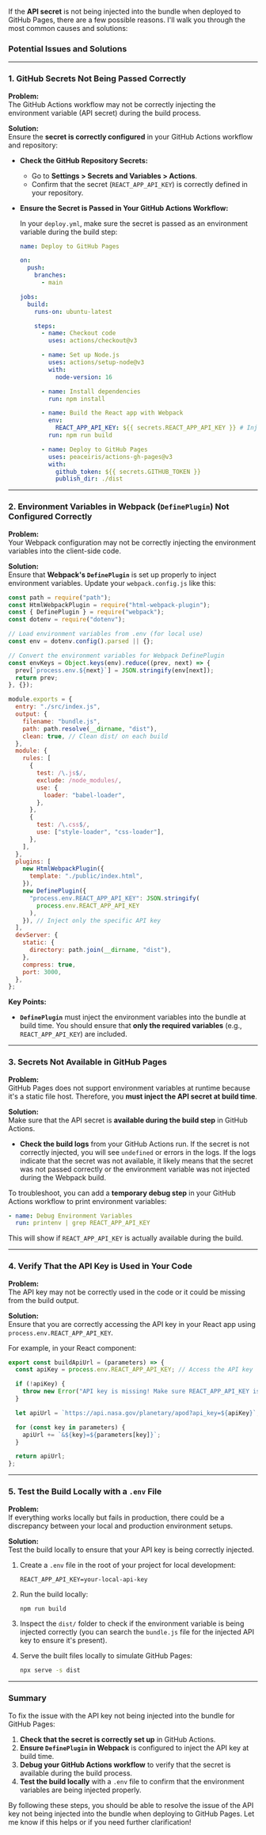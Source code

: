 If the **API secret** is not being injected into the bundle when deployed to GitHub Pages, there are a few possible reasons. I'll walk you through the most common causes and solutions:

### **Potential Issues and Solutions**

---

### 1. **GitHub Secrets Not Being Passed Correctly**

**Problem:**  
The GitHub Actions workflow may not be correctly injecting the environment variable (API secret) during the build process.

**Solution:**  
Ensure the **secret is correctly configured** in your GitHub Actions workflow and repository:

- **Check the GitHub Repository Secrets:**

  - Go to **Settings > Secrets and Variables > Actions**.
  - Confirm that the secret (`REACT_APP_API_KEY`) is correctly defined in your repository.

- **Ensure the Secret is Passed in Your GitHub Actions Workflow:**

  In your `deploy.yml`, make sure the secret is passed as an environment variable during the build step:

  ```yaml
  name: Deploy to GitHub Pages

  on:
    push:
      branches:
        - main

  jobs:
    build:
      runs-on: ubuntu-latest

      steps:
        - name: Checkout code
          uses: actions/checkout@v3

        - name: Set up Node.js
          uses: actions/setup-node@v3
          with:
            node-version: 16

        - name: Install dependencies
          run: npm install

        - name: Build the React app with Webpack
          env:
            REACT_APP_API_KEY: ${{ secrets.REACT_APP_API_KEY }} # Inject the secret here
          run: npm run build

        - name: Deploy to GitHub Pages
          uses: peaceiris/actions-gh-pages@v3
          with:
            github_token: ${{ secrets.GITHUB_TOKEN }}
            publish_dir: ./dist
  ```

---

### 2. **Environment Variables in Webpack (`DefinePlugin`) Not Configured Correctly**

**Problem:**  
Your Webpack configuration may not be correctly injecting the environment variables into the client-side code.

**Solution:**  
Ensure that **Webpack's `DefinePlugin`** is set up properly to inject environment variables. Update your `webpack.config.js` like this:

```javascript
const path = require("path");
const HtmlWebpackPlugin = require("html-webpack-plugin");
const { DefinePlugin } = require("webpack");
const dotenv = require("dotenv");

// Load environment variables from .env (for local use)
const env = dotenv.config().parsed || {};

// Convert the environment variables for Webpack DefinePlugin
const envKeys = Object.keys(env).reduce((prev, next) => {
  prev[`process.env.${next}`] = JSON.stringify(env[next]);
  return prev;
}, {});

module.exports = {
  entry: "./src/index.js",
  output: {
    filename: "bundle.js",
    path: path.resolve(__dirname, "dist"),
    clean: true, // Clean dist/ on each build
  },
  module: {
    rules: [
      {
        test: /\.js$/,
        exclude: /node_modules/,
        use: {
          loader: "babel-loader",
        },
      },
      {
        test: /\.css$/,
        use: ["style-loader", "css-loader"],
      },
    ],
  },
  plugins: [
    new HtmlWebpackPlugin({
      template: "./public/index.html",
    }),
    new DefinePlugin({
      "process.env.REACT_APP_API_KEY": JSON.stringify(
        process.env.REACT_APP_API_KEY
      ),
    }), // Inject only the specific API key
  ],
  devServer: {
    static: {
      directory: path.join(__dirname, "dist"),
    },
    compress: true,
    port: 3000,
  },
};
```

**Key Points:**

- **`DefinePlugin`** must inject the environment variables into the bundle at build time. You should ensure that **only the required variables** (e.g., `REACT_APP_API_KEY`) are included.

---

### 3. **Secrets Not Available in GitHub Pages**

**Problem:**  
GitHub Pages does not support environment variables at runtime because it's a static file host. Therefore, you **must inject the API secret at build time**.

**Solution:**  
Make sure that the API secret is **available during the build step** in GitHub Actions.

- **Check the build logs** from your GitHub Actions run. If the secret is not correctly injected, you will see `undefined` or errors in the logs. If the logs indicate that the secret was not available, it likely means that the secret was not passed correctly or the environment variable was not injected during the Webpack build.

To troubleshoot, you can add a **temporary debug step** in your GitHub Actions workflow to print environment variables:

```yaml
- name: Debug Environment Variables
  run: printenv | grep REACT_APP_API_KEY
```

This will show if `REACT_APP_API_KEY` is actually available during the build.

---

### 4. **Verify That the API Key is Used in Your Code**

**Problem:**  
The API key may not be correctly used in the code or it could be missing from the build output.

**Solution:**  
Ensure that you are correctly accessing the API key in your React app using `process.env.REACT_APP_API_KEY`.

For example, in your React component:

```javascript
export const buildApiUrl = (parameters) => {
  const apiKey = process.env.REACT_APP_API_KEY; // Access the API key

  if (!apiKey) {
    throw new Error("API key is missing! Make sure REACT_APP_API_KEY is set.");
  }

  let apiUrl = `https://api.nasa.gov/planetary/apod?api_key=${apiKey}`;

  for (const key in parameters) {
    apiUrl += `&${key}=${parameters[key]}`;
  }

  return apiUrl;
};
```

---

### 5. **Test the Build Locally with a `.env` File**

**Problem:**  
If everything works locally but fails in production, there could be a discrepancy between your local and production environment setups.

**Solution:**  
Test the build locally to ensure that your API key is being correctly injected.

1. Create a `.env` file in the root of your project for local development:

   ```
   REACT_APP_API_KEY=your-local-api-key
   ```

2. Run the build locally:

   ```bash
   npm run build
   ```

3. Inspect the `dist/` folder to check if the environment variable is being injected correctly (you can search the `bundle.js` file for the injected API key to ensure it's present).

4. Serve the built files locally to simulate GitHub Pages:

   ```bash
   npx serve -s dist
   ```

---

### **Summary**

To fix the issue with the API key not being injected into the bundle for GitHub Pages:

1. **Check that the secret is correctly set up** in GitHub Actions.
2. **Ensure `DefinePlugin` in Webpack** is configured to inject the API key at build time.
3. **Debug your GitHub Actions workflow** to verify that the secret is available during the build process.
4. **Test the build locally** with a `.env` file to confirm that the environment variables are being injected properly.

By following these steps, you should be able to resolve the issue of the API key not being injected into the bundle when deploying to GitHub Pages. Let me know if this helps or if you need further clarification!

